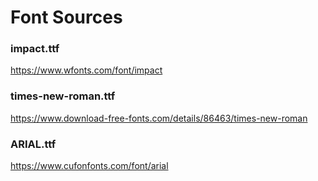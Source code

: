 # Font Sources

### impact.ttf
https://www.wfonts.com/font/impact

### times-new-roman.ttf
https://www.download-free-fonts.com/details/86463/times-new-roman

### ARIAL.ttf
https://www.cufonfonts.com/font/arial